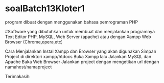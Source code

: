 # soalBatch13Kloter1
program dibuat dengan menggunakan bahasa pemrograman PHP

#Software yang dibutuhkan untuk membuat dan menjalankan programnya Text Editor PHP, MySQL, Web Server (apache) atau dengan Xampp Web Browser (Chrome,opera,etc)

Cara Menjalankan Instal Xampp dan Browser yang akan digunakan Simpan Project di direktori xampp/htdocs Buka Xampp lalu Jalankan MySQL dan Apache Buka Web Browser Jalankan project dengan mengetikan url dengan namahost/namaproject

Terimakasih
